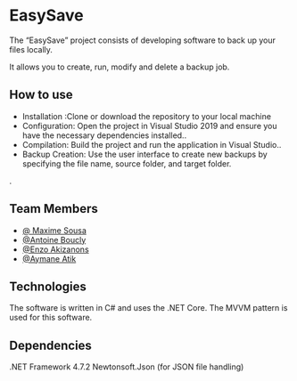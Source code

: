 
# EasySave

The “EasySave” project consists of developing software to back up your files locally.

It allows you to create, run, modify and delete a backup job.

## How to use 

<ul>
  <li>Installation :Clone or download the repository to your local machine</li>
  <li>Configuration: Open the project in Visual Studio 2019 and ensure you have the necessary dependencies installed..</li>
  <li>Compilation: Build the project and run the application in Visual Studio..</li>
  <li>Backup Creation: Use the user interface to create new backups by specifying the file name, source folder, and target folder.</li>
</ul>.
 
## Team Members

- [@ Maxime Sousa](https://github.com/MaximeSousa)
- [@Antoine Boucly](https://github.com/AveeXe) 
- [@Enzo Akizanons](https://github.com/Enzokenneth-hub) 
- [@Aymane Atik](https://github.com/toto8050) 


## Technologies

 The software is written in C# and uses the .NET Core.
The MVVM pattern is used for this software.

## Dependencies

.NET Framework 4.7.2
Newtonsoft.Json (for JSON file handling)
